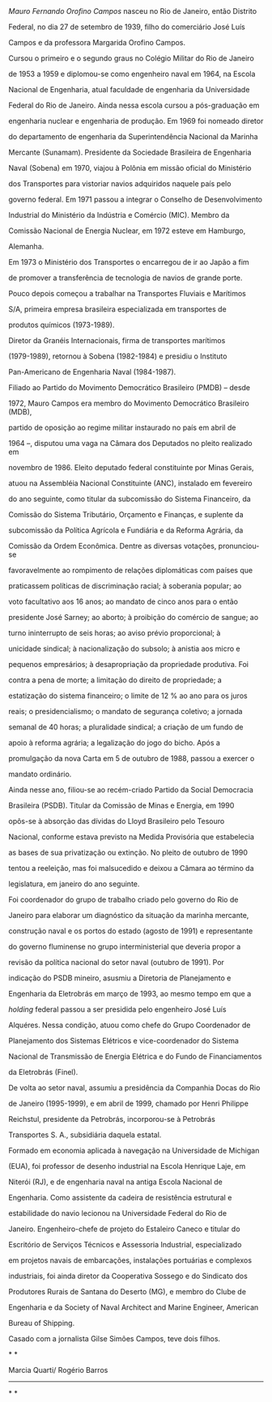 

 



*Mauro Fernando Orofino Campos* nasceu no Rio de Janeiro, então Distrito

Federal, no dia 27 de setembro de 1939, filho do comerciário José Luís

Campos e da professora Margarida Orofino Campos.



Cursou o primeiro e o segundo graus no Colégio Militar do Rio de Janeiro

de 1953 a 1959 e diplomou-se como engenheiro naval em 1964, na Escola

Nacional de Engenharia, atual faculdade de engenharia da Universidade

Federal do Rio de Janeiro. Ainda nessa escola cursou a pós-graduação em

engenharia nuclear e engenharia de produção. Em 1969 foi nomeado diretor

do departamento de engenharia da Superintendência Nacional da Marinha

Mercante (Sunamam). Presidente da Sociedade Brasileira de Engenharia

Naval (Sobena) em 1970, viajou à Polônia em missão oficial do Ministério

dos Transportes para vistoriar navios adquiridos naquele país pelo

governo federal. Em 1971 passou a integrar o Conselho de Desenvolvimento

Industrial do Ministério da Indústria e Comércio (MIC). Membro da

Comissão Nacional de Energia Nuclear, em 1972 esteve em Hamburgo,

Alemanha.



Em 1973 o Ministério dos Transportes o encarregou de ir ao Japão a fim

de promover a transferência de tecnologia de navios de grande porte.

Pouco depois começou a trabalhar na Transportes Fluviais e Marítimos

S/A, primeira empresa brasileira especializada em transportes de

produtos químicos (1973-1989).



Diretor da Granéis Internacionais, firma de transportes marítimos

(1979-1989), retornou à Sobena (1982-1984) e presidiu o Instituto

Pan-Americano de Engenharia Naval (1984-1987).



Filiado ao Partido do Movimento Democrático Brasileiro (PMDB) – desde

1972, Mauro Campos era membro do Movimento Democrático Brasileiro (MDB),

partido de oposição ao regime militar instaurado no país em abril de

1964 –, disputou uma vaga na Câmara dos Deputados no pleito realizado em

novembro de 1986. Eleito deputado federal constituinte por Minas Gerais,

atuou na Assembléia Nacional Constituinte (ANC), instalado em fevereiro

do ano seguinte, como titular da subcomissão do Sistema Financeiro, da

Comissão do Sistema Tributário, Orçamento e Finanças, e suplente da

subcomissão da Política Agrícola e Fundiária e da Reforma Agrária, da

Comissão da Ordem Econômica. Dentre as diversas votações, pronunciou-se

favoravelmente ao rompimento de relações diplomáticas com países que

praticassem políticas de discriminação racial; à soberania popular; ao

voto facultativo aos 16 anos; ao mandato de cinco anos para o então

presidente José Sarney; ao aborto; à proibição do comércio de sangue; ao

turno ininterrupto de seis horas; ao aviso prévio proporcional; à

unicidade sindical; à nacionalização do subsolo; à anistia aos micro e

pequenos empresários; à desapropriação da propriedade produtiva. Foi

contra a pena de morte; a limitação do direito de propriedade; a

estatização do sistema financeiro; o limite de 12 % ao ano para os juros

reais; o presidencialismo; o mandato de segurança coletivo; a jornada

semanal de 40 horas; a pluralidade sindical; a criação de um fundo de

apoio à reforma agrária; a legalização do jogo do bicho. Após a

promulgação da nova Carta em 5 de outubro de 1988, passou a exercer o

mandato ordinário.



Ainda nesse ano, filiou-se ao recém-criado Partido da Social Democracia

Brasileira (PSDB). Titular da Comissão de Minas e Energia, em 1990

opôs-se à absorção das dívidas do Lloyd Brasileiro pelo Tesouro

Nacional, conforme estava previsto na Medida Provisória que estabelecia

as bases de sua privatização ou extinção. No pleito de outubro de 1990

tentou a reeleição, mas foi malsucedido e deixou a Câmara ao término da

legislatura, em janeiro do ano seguinte.



Foi coordenador do grupo de trabalho criado pelo governo do Rio de

Janeiro para elaborar um diagnóstico da situação da marinha mercante,

construção naval e os portos do estado (agosto de 1991) e representante

do governo fluminense no grupo interministerial que deveria propor a

revisão da política nacional do setor naval (outubro de 1991). Por

indicação do PSDB mineiro, asusmiu a Diretoria de Planejamento e

Engenharia da Eletrobrás em março de 1993, ao mesmo tempo em que a

*holding* federal passou a ser presidida pelo engenheiro José Luís

Alquéres. Nessa condição, atuou como chefe do Grupo Coordenador de

Planejamento dos Sistemas Elétricos e vice-coordenador do Sistema

Nacional de Transmissão de Energia Elétrica e do Fundo de Financiamentos

da Eletrobrás (Finel).



De volta ao setor naval, assumiu a presidência da Companhia Docas do Rio

de Janeiro (1995-1999), e em abril de 1999, chamado por Henri Philippe

Reichstul, presidente da Petrobrás, incorporou-se à Petrobrás

Transportes S. A., subsidiária daquela estatal.



Formado em economia aplicada à navegação na Universidade de Michigan

(EUA), foi professor de desenho industrial na Escola Henrique Laje, em

Niterói (RJ), e de engenharia naval na antiga Escola Nacional de

Engenharia. Como assistente da cadeira de resistência estrutural e

estabilidade do navio lecionou na Universidade Federal do Rio de

Janeiro. Engenheiro-chefe de projeto do Estaleiro Caneco e titular do

Escritório de Serviços Técnicos e Assessoria Industrial, especializado

em projetos navais de embarcações, instalações portuárias e complexos

industriais, foi ainda diretor da Cooperativa Sossego e do Sindicato dos

Produtores Rurais de Santana do Deserto (MG), e membro do Clube de

Engenharia e da Society of Naval Architect and Marine Engineer, American

Bureau of Shipping.



Casado com a jornalista Gilse Simões Campos, teve dois filhos.



* *



Marcia Quarti/ Rogério Barros

-----------------------------



* *




